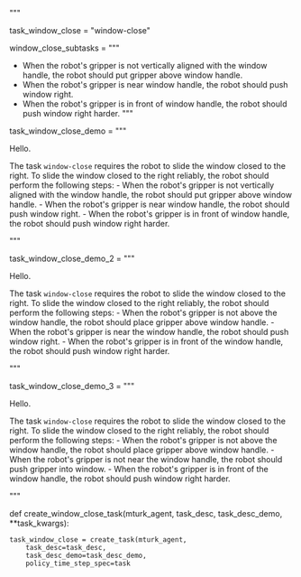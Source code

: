 
"""

task_window_close = "window-close"


window_close_subtasks = """
- When the robot's gripper is not vertically aligned with the window handle, the robot should put gripper above window handle.
- When the robot's gripper is near window handle, the robot should push window right.
- When the robot's gripper is in front of window handle, the robot should push window right harder.
"""


task_window_close_demo = """

Hello.

The task `window-close` requires the robot to slide the window closed to the right.
To slide the window closed to the right reliably, the robot should perform the following steps:
    - When the robot's gripper is not vertically aligned with the window handle, the robot should put gripper above window handle.
    - When the robot's gripper is near window handle, the robot should push window right.
    - When the robot's gripper is in front of window handle, the robot should push window right harder.

"""

task_window_close_demo_2 = """

Hello.

The task `window-close` requires the robot to slide the window closed to the right.
To slide the window closed to the right reliably, the robot should perform the following steps:
    - When the robot's gripper is not above the window handle, the robot should place gripper above window handle.
    - When the robot's gripper is near the window handle, the robot should push window right.
    - When the robot's gripper is in front of the window handle, the robot should push window right harder.

"""

task_window_close_demo_3 = """

Hello.

The task `window-close` requires the robot to slide the window closed to the right.
To slide the window closed to the right reliably, the robot should perform the following steps:
    - When the robot's gripper is not above the window handle, the robot should place gripper above window handle.
    - When the robot's gripper is not near the window handle, the robot should push gripper into window.
    - When the robot's gripper is in front of the window handle, the robot should push window right harder.

"""




def create_window_close_task(mturk_agent, task_desc, task_desc_demo, **task_kwargs):
    
    task_window_close = create_task(mturk_agent, 
        task_desc=task_desc,
        task_desc_demo=task_desc_demo,
        policy_time_step_spec=task